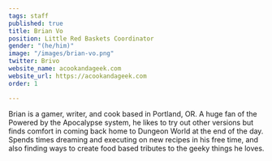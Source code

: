 ```yaml
---
tags: staff
published: true
title: Brian Vo
position: Little Red Baskets Coordinator
gender: "(he/him)"
image: "/images/brian-vo.png"
twitter: Brivo
website_name: acookandageek.com
website_url: https://acookandageek.com
order: 1

---
```

Brian is a gamer, writer, and cook based in Portland, OR. A huge fan of the Powered by the Apocalypse system, he likes to try out other versions but finds comfort in coming back home to Dungeon World at the end of the day. Spends times dreaming and executing on new recipes in his free time, and also finding ways to create food based tributes to the geeky things he loves.
